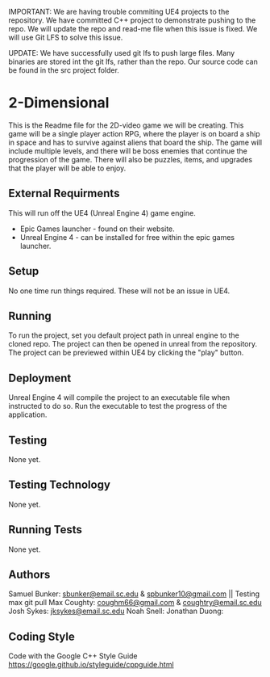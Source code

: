 IMPORTANT: We are having trouble commiting UE4 projects to the repository. We have committed C++ project to demonstrate pushing to the repo. We will update the repo and read-me file when this issue is fixed. We will use Git LFS to solve this issue. 

UPDATE: We have successfully used git lfs to push large files. Many binaries are stored int the git lfs, rather than the repo. Our source code can be found in the src project folder. 

# 2-Dimensional

This is the Readme file for the 2D-video game we will be creating. This game will be a single player action RPG, where 
the player is on board a ship in space and has to survive against aliens that board the ship. The game will include multiple
levels, and there will be boss enemies that continue the progression of the game. There will also be puzzles, items, and 
upgrades that the player will be able to enjoy.

## External Requirments

This will run off the UE4 (Unreal Engine 4) game engine.
* Epic Games launcher - found on their website.
* Unreal Engine 4 - can be installed for free within the epic games launcher. 

## Setup

No one time run things required. These will not be an issue in UE4.

## Running

To run the project, set you default project path in unreal engine to the cloned repo. The project can then be opened in unreal from the repository. The project can be previewed within UE4 by clicking the "play" button. 

## Deployment

Unreal Engine 4 will compile the project to an executable file when instructed to do so. Run the executable to test the progress of the application.

## Testing

None yet.

## Testing Technology

None yet.

## Running Tests

None yet.

## Authors

Samuel Bunker: sbunker@email.sc.edu & spbunker10@gmail.com || Testing max git pull
Max Coughty: coughm66@gmail.com & coughtry@email.sc.edu
Josh Sykes: jksykes@email.sc.edu
Noah Snell: 
Jonathan Duong: 

## Coding Style

Code with the Google C++ Style Guide
https://google.github.io/styleguide/cppguide.html
